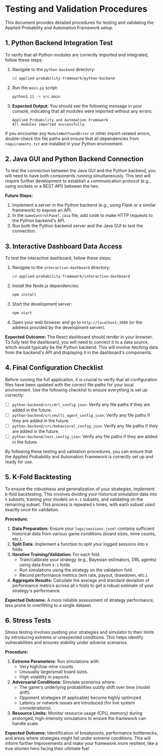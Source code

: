 # Testing and Validation Procedures

This document provides detailed procedures for testing and validating the Applied Probability and Automation Framework setup.

## 1. Python Backend Integration Test

To verify that all Python modules are correctly imported and integrated, follow these steps:

1.  Navigate to the `python-backend` directory:

    ```bash
    cd applied-probability-framework/python-backend
    ```

2.  Run the `main.py` script:

    ```bash
    python3.11 -m src.main
    ```

3.  **Expected Output:** You should see the following message in your console, indicating that all modules were imported without any errors:

    ```
    Applied Probability and Automation Framework
    All modules imported successfully.
    ```

If you encounter any `ModuleNotFoundError` or other import-related errors, double-check the file paths and ensure that all dependencies from `requirements.txt` are installed in your Python environment.

## 2. Java GUI and Python Backend Connection

To test the connection between the Java GUI and the Python backend, you will need to have both components running simultaneously. This test will require further development to establish a communication protocol (e.g., using sockets or a REST API) between the two.

**Future Steps:**

1.  Implement a server in the Python backend (e.g., using Flask or a similar framework) to expose an API.
2.  In the `GameControlPanel.java` file, add code to make HTTP requests to the Python backend's API.
3.  Run both the Python backend server and the Java GUI to test the connection.

## 3. Interactive Dashboard Data Access

To test the interactive dashboard, follow these steps:

1.  Navigate to the `interactive-dashboard` directory:

    ```bash
    cd applied-probability-framework/interactive-dashboard
    ```

2.  Install the Node.js dependencies:

    ```bash
    npm install
    ```

3.  Start the development server:

    ```bash
    npm start
    ```

4.  Open your web browser and go to `http://localhost:3000` (or the address provided by the development server).

**Expected Outcome:** The React dashboard should render in your browser. To fully test the dashboard, you will need to connect it to a data source, which would typically be the Python backend. This will involve fetching data from the backend's API and displaying it in the dashboard's components.

## 4. Final Configuration Checklist

Before running the full application, it is crucial to verify that all configuration files have been updated with the correct file paths for your local environment. Use the following checklist to ensure everything is set up correctly:

-   [ ] `python-backend/src/drl_config.json`: Verify any file paths if they are added in the future.
-   [ ] `python-backend/src/multi_agent_config.json`: Verify any file paths if they are added in the future.
-   [ ] `python-backend/src/behavioral_config.json`: Verify any file paths if they are added in the future.
-   [ ] `python-backend/test_config.json`: Verify any file paths if they are added in the future.

By following these testing and validation procedures, you can ensure that the Applied Probability and Automation Framework is correctly set up and ready for use.



## 5. K-Fold Backtesting

To ensure the robustness and generalization of your strategies, implement k-fold backtesting. This involves dividing your historical simulation data into `k` subsets, training your models on `k-1` subsets, and validating on the remaining subset. This process is repeated `k` times, with each subset used exactly once for validation.

**Procedure:**

1.  **Data Preparation:** Ensure your `logs/sessions.jsonl` contains sufficient historical data from various game conditions (board sizes, mine counts, etc.).
2.  **Split Data:** Implement a function to split your logged sessions into `k` folds.
3.  **Iterative Training/Validation:** For each fold:
    *   Train/calibrate your strategy (e.g., Bayesian estimators, DRL agents) using data from `k-1` folds.
    *   Run simulations using the strategy on the validation fold.
    *   Record performance metrics (win rate, payout, drawdown, etc.).
4.  **Aggregate Results:** Calculate the average and standard deviation of performance metrics across all `k` folds to get a robust estimate of your strategy's performance.

**Expected Outcome:** A more reliable assessment of strategy performance, less prone to overfitting to a single dataset.

## 6. Stress Tests

Stress testing involves pushing your strategies and simulator to their limits by introducing extreme or unexpected conditions. This helps identify vulnerabilities and ensures stability under adverse scenarios.

**Procedure:**

1.  **Extreme Parameters:** Run simulations with:
    *   Very high/low mine counts.
    *   Unusually large/small board sizes.
    *   High volatility in payouts.
2.  **Adversarial Conditions:** Simulate scenarios where:
    *   The game's underlying probabilities subtly shift over time (model drift).
    *   Opponent strategies (if applicable) become highly optimized.
    *   Latency or network issues are introduced (for live system considerations).
3.  **Resource Limits:** Monitor resource usage (CPU, memory) during prolonged, high-intensity simulations to ensure the framework can handle scale.

**Expected Outcome:** Identification of breakpoints, performance bottlenecks, and areas where strategies might fail under extreme conditions. This will inform further improvements and make your framework more resilient, like a true shonen hero facing their ultimate foe!

